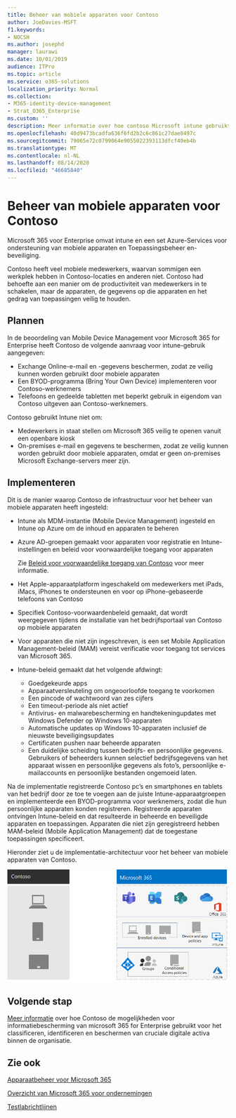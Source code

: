```yaml
---
title: Beheer van mobiele apparaten voor Contoso
author: JoeDavies-MSFT
f1.keywords:
- NOCSH
ms.author: josephd
manager: laurawi
ms.date: 10/01/2019
audience: ITPro
ms.topic: article
ms.service: o365-solutions
localization_priority: Normal
ms.collection:
- M365-identity-device-management
- Strat_O365_Enterprise
ms.custom: ''
description: Meer informatie over hoe contoso Microsoft intune gebruikt in Microsoft 365 for Enterprise voor het beheren van de apparaten en de apps die daarop worden uitgevoerd.
ms.openlocfilehash: 40d9473bcadfa636f6fd2b2c6c861c27dae8497c
ms.sourcegitcommit: 79065e72c0799064e9055022393113dfcf40eb4b
ms.translationtype: MT
ms.contentlocale: nl-NL
ms.lasthandoff: 08/14/2020
ms.locfileid: "46685840"
---
```

# <a name="mobile-device-management-for-contoso"></a>Beheer van mobiele apparaten voor Contoso

Microsoft 365 voor Enterprise omvat intune en een set Azure-Services voor ondersteuning van mobiele apparaten en Toepassingsbeheer en-beveiliging.

Contoso heeft veel mobiele medewerkers, waarvan sommigen een werkplek hebben in Contoso-locaties en anderen niet. Contoso had behoefte aan een manier om de productiviteit van medewerkers in te schakelen, maar de apparaten, de gegevens op die apparaten en het gedrag van toepassingen veilig te houden.

## <a name="plan"></a>Plannen

In de beoordeling van Mobile Device Management voor Microsoft 365 for Enterprise heeft Contoso de volgende aanvraag voor intune-gebruik aangegeven:

- Exchange Online-e-mail en -gegevens beschermen, zodat ze veilig kunnen worden gebruikt door mobiele apparaten
- Een BYOD-programma (Bring Your Own Device) implementeren voor Contoso-werknemers
- Telefoons en gedeelde tabletten met beperkt gebruik in eigendom van Contoso uitgeven aan Contoso-werknemers.

Contoso gebruikt Intune niet om:

- Medewerkers in staat stellen om Microsoft 365 veilig te openen vanuit een openbare kiosk
- On-premises e-mail en gegevens te beschermen, zodat ze veilig kunnen worden gebruikt door mobiele apparaten, omdat er geen on-premises Microsoft Exchange-servers meer zijn.

## <a name="deploy"></a>Implementeren

Dit is de manier waarop Contoso de infrastructuur voor het beheer van mobiele apparaten heeft ingesteld:

- Intune als MDM-instantie (Mobile Device Management) ingesteld en Intune op Azure om de inhoud en apparaten te beheren
- Azure AD-groepen gemaakt voor apparaten voor registratie en Intune-instellingen en beleid voor voorwaardelijke toegang voor apparaten

  Zie [Beleid voor voorwaardelijke toegang van Contoso](contoso-identity.md#conditional-access-policies-for-identity-and-device-access) voor meer informatie.

- Het Apple-apparaatplatform ingeschakeld om medewerkers met iPads, iMacs, iPhones te ondersteunen en voor op iPhone-gebaseerde telefoons van Contoso
- Specifiek Contoso-voorwaardenbeleid gemaakt, dat wordt weergegeven tijdens de installatie van het bedrijfsportaal van Contoso op mobiele apparaten
- Voor apparaten die niet zijn ingeschreven, is een set Mobile Application Management-beleid (MAM) vereist verificatie voor toegang tot services van Microsoft 365.
- Intune-beleid gemaakt dat het volgende afdwingt:
  - Goedgekeurde apps
  - Apparaatversleuteling om ongeoorloofde toegang te voorkomen
  - Een pincode of wachtwoord van zes cijfers
  - Een timeout-periode als niet actief
  - Antivirus- en malwarebescherming en handtekeningupdates met Windows Defender op Windows 10-apparaten
  - Automatische updates op Windows 10-apparaten inclusief de nieuwste beveiligingsupdates
  - Certificaten pushen naar beheerde apparaten
  - Een duidelijke scheiding tussen bedrijfs- en persoonlijke gegevens.  Gebruikers of beheerders kunnen selectief bedrijfsgegevens van het apparaat wissen en persoonlijke gegevens als foto’s, persoonlijke e-mailaccounts en persoonlijke bestanden ongemoeid laten.

Na de implementatie registreerde Contoso pc’s en smartphones en tablets van het bedrijf door ze toe te voegen aan de juiste Intune-apparaatgroepen en implementeerde een BYOD-programma voor werknemers, zodat die hun persoonlijke apparaten konden registreren. Registreerde apparaten ontvingen Intune-beleid en dat resulteerde in beheerde en beveiligde apparaten en toepassingen. Apparaten die niet zijn geregistreerd hebben MAM-beleid (Mobile Application Management) dat de toegestane toepassingen specificeert.

Hieronder ziet u de implementatie-architectuur voor het beheer van mobiele apparaten van Contoso.

![De implementatie-infrastructuur voor het beheer van mobiele apparaten van Contoso](../media/contoso-mdm/contoso-mdm-fig1.png)

## <a name="next-step"></a>Volgende stap

[Meer informatie](contoso-info-protect.md) over hoe Contoso de mogelijkheden voor informatiebescherming van microsoft 365 for Enterprise gebruikt voor het classificeren, identificeren en beschermen van cruciale digitale activa binnen de organisatie.

## <a name="see-also"></a>Zie ook

[Apparaatbeheer voor Microsoft 365](device-management-roadmap-microsoft-365.md)

[Overzicht van Microsoft 365 voor ondernemingen](microsoft-365-overview.md)

[Testlabrichtlijnen](m365-enterprise-test-lab-guides.md)

